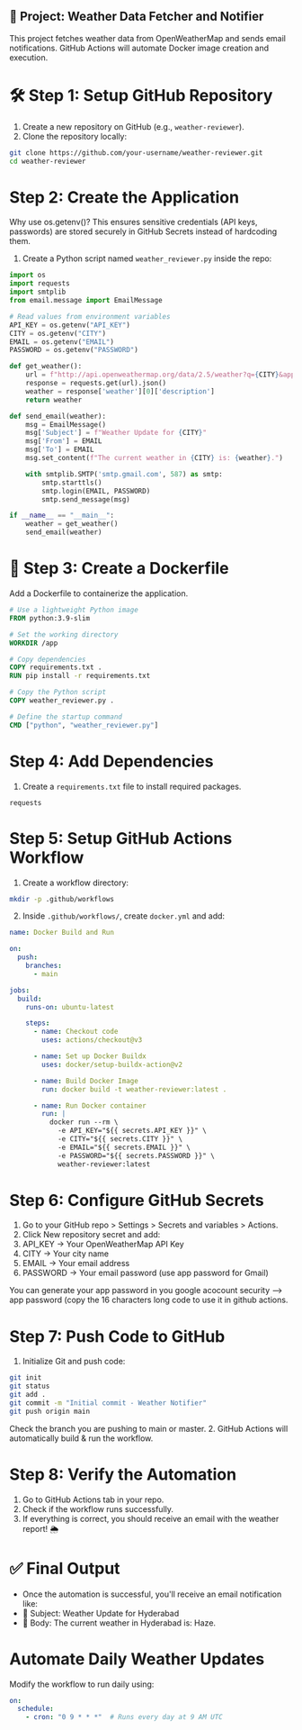## **🚀 Project: Weather Data Fetcher and Notifier**

This project fetches weather data from OpenWeatherMap and sends email notifications. GitHub Actions will automate Docker image creation and execution.

# **🛠 Step 1: Setup GitHub Repository**

1. Create a new repository on GitHub (e.g., `weather-reviewer`).
2. Clone the repository locally:

```bash
git clone https://github.com/your-username/weather-reviewer.git
cd weather-reviewer
```

# **Step 2: Create the Application**

Why use os.getenv()?
This ensures sensitive credentials (API keys, passwords) are stored securely in GitHub Secrets instead of hardcoding them.


1. Create a Python script named `weather_reviewer.py` inside the repo:

```python
import os
import requests
import smtplib
from email.message import EmailMessage

# Read values from environment variables
API_KEY = os.getenv("API_KEY")
CITY = os.getenv("CITY")
EMAIL = os.getenv("EMAIL")
PASSWORD = os.getenv("PASSWORD")

def get_weather():
    url = f"http://api.openweathermap.org/data/2.5/weather?q={CITY}&appid={API_KEY}"
    response = requests.get(url).json()
    weather = response['weather'][0]['description']
    return weather

def send_email(weather):
    msg = EmailMessage()
    msg['Subject'] = f"Weather Update for {CITY}"
    msg['From'] = EMAIL
    msg['To'] = EMAIL
    msg.set_content(f"The current weather in {CITY} is: {weather}.")

    with smtplib.SMTP('smtp.gmail.com', 587) as smtp:
        smtp.starttls()
        smtp.login(EMAIL, PASSWORD)
        smtp.send_message(msg)

if __name__ == "__main__":
    weather = get_weather()
    send_email(weather)
```

# **🐳 Step 3: Create a Dockerfile**

Add a Dockerfile to containerize the application.

```dockerfile
# Use a lightweight Python image
FROM python:3.9-slim

# Set the working directory
WORKDIR /app

# Copy dependencies
COPY requirements.txt .
RUN pip install -r requirements.txt

# Copy the Python script
COPY weather_reviewer.py .

# Define the startup command
CMD ["python", "weather_reviewer.py"]
```


# **Step 4: Add Dependencies**

1. Create a `requirements.txt` file to install required packages.

```nginx
requests
```

# **Step 5: Setup GitHub Actions Workflow**

1. Create a workflow directory:

```bash
mkdir -p .github/workflows
```

2. Inside `.github/workflows/`, create `docker.yml` and add:

```yaml
name: Docker Build and Run

on:
  push:
    branches:
      - main

jobs:
  build:
    runs-on: ubuntu-latest

    steps:
      - name: Checkout code
        uses: actions/checkout@v3

      - name: Set up Docker Buildx
        uses: docker/setup-buildx-action@v2

      - name: Build Docker Image
        run: docker build -t weather-reviewer:latest .

      - name: Run Docker container
        run: |
          docker run --rm \
            -e API_KEY="${{ secrets.API_KEY }}" \
            -e CITY="${{ secrets.CITY }}" \
            -e EMAIL="${{ secrets.EMAIL }}" \
            -e PASSWORD="${{ secrets.PASSWORD }}" \
            weather-reviewer:latest
```

# **Step 6: Configure GitHub Secrets**

1. Go to your GitHub repo > Settings > Secrets and variables > Actions.
2. Click New repository secret and add:
3. API_KEY → Your OpenWeatherMap API Key
4. CITY → Your city name
5. EMAIL → Your email address
6. PASSWORD → Your email password (use app password for Gmail)

You can generate your app password in you google acocount security --> app password (copy the 16 characters long code to use it in github actions.
# **Step 7: Push Code to GitHub**

1. Initialize Git and push code:

```bash
git init
git status
git add .
git commit -m "Initial commit - Weather Notifier"
git push origin main
```
Check the branch you are pushing to main or master.
2. GitHub Actions will automatically build & run the workflow.

# **Step 8: Verify the Automation**
1. Go to GitHub Actions tab in your repo.
2. Check if the workflow runs successfully.
3. If everything is correct, you should receive an email with the weather report! 🌦

# **✅ Final Output**
- Once the automation is successful, you'll receive an email notification like:
- 📩 Subject: Weather Update for Hyderabad
- 📧 Body: The current weather in Hyderabad is: Haze.


# **Automate Daily Weather Updates**
Modify the workflow to run daily using:

```yaml
on:
  schedule:
    - cron: "0 9 * * *"  # Runs every day at 9 AM UTC
```
